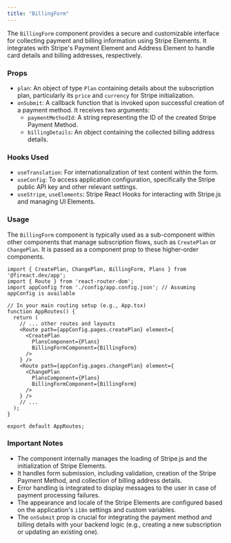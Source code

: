 ```yaml
---
title: "BillingForm"
---
```


The `BillingForm` component provides a secure and customizable interface for collecting payment and billing information using Stripe Elements. It integrates with Stripe's Payment Element and Address Element to handle card details and billing addresses, respectively.

### Props

- `plan`: An object of type `Plan` containing details about the subscription plan, particularly its `price` and `currency` for Stripe initialization.
- `onSubmit`: A callback function that is invoked upon successful creation of a payment method. It receives two arguments:
    - `paymentMethodId`: A string representing the ID of the created Stripe Payment Method.
    - `billingDetails`: An object containing the collected billing address details.

### Hooks Used

- `useTranslation`: For internationalization of text content within the form.
- `useConfig`: To access application configuration, specifically the Stripe public API key and other relevant settings.
- `useStripe`, `useElements`: Stripe React Hooks for interacting with Stripe.js and managing UI Elements.

### Usage

The `BillingForm` component is typically used as a sub-component within other components that manage subscription flows, such as `CreatePlan` or `ChangePlan`. It is passed as a component prop to these higher-order components.

```tsx
import { CreatePlan, ChangePlan, BillingForm, Plans } from '@fireact.dev/app';
import { Route } from 'react-router-dom';
import appConfig from './config/app.config.json'; // Assuming appConfig is available

// In your main routing setup (e.g., App.tsx)
function AppRoutes() {
  return (
    // ... other routes and layouts
    <Route path={appConfig.pages.createPlan} element={
      <CreatePlan 
        PlansComponent={Plans} 
        BillingFormComponent={BillingForm} 
      />
    } />
    <Route path={appConfig.pages.changePlan} element={
      <ChangePlan 
        PlansComponent={Plans} 
        BillingFormComponent={BillingForm} 
      />
    } />
    // ...
  );
}

export default AppRoutes;
```

### Important Notes

- The component internally manages the loading of Stripe.js and the initialization of Stripe Elements.
- It handles form submission, including validation, creation of the Stripe Payment Method, and collection of billing address details.
- Error handling is integrated to display messages to the user in case of payment processing failures.
- The appearance and locale of the Stripe Elements are configured based on the application's `i18n` settings and custom variables.
- The `onSubmit` prop is crucial for integrating the payment method and billing details with your backend logic (e.g., creating a new subscription or updating an existing one).
